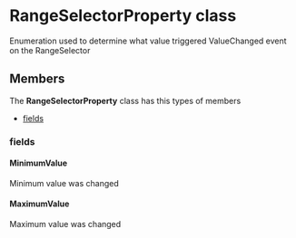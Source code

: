 
# RangeSelectorProperty class

Enumeration used to determine what value triggered ValueChanged event on the            RangeSelector

## Members

The **RangeSelectorProperty** class has this types of members

* [fields](#fields)

### fields

#### MinimumValue

Minimum value was changed

#### MaximumValue

Maximum value was changed
